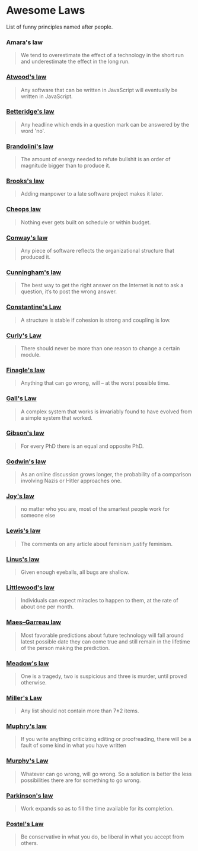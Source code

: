 # Awesome Laws

List of funny principles named after people.

### Amara's law

> We tend to overestimate the effect of a technology in the short run and underestimate the effect in the long run.

### [Atwood's law](https://en.wikipedia.org/w/index.php?title=Atwood%27s_law&redirect=no)

> Any software that can be written in JavaScript will eventually be written in JavaScript.

### [Betteridge's law](https://en.wikipedia.org/wiki/Betteridge%27s_law_of_headlines)

> Any headline which ends in a question mark can be answered by the word 'no'.

### [Brandolini's law](https://en.wikipedia.org/wiki/Brandolini%27s_law)

> The amount of energy needed to refute bullshit is an order of magnitude bigger than to produce it.

### [Brooks's law](https://en.wikipedia.org/wiki/Brooks%27s_law)

> Adding manpower to a late software project makes it later.

### [Cheops law](https://en.wikipedia.org/wiki/Cheops_law)

> Nothing ever gets built on schedule or within budget.

### [Conway's law](https://en.wikipedia.org/wiki/Conway%27s_law)

> Any piece of software reflects the organizational structure that produced it.

### [Cunningham's law](https://en.wikipedia.org/wiki/Cunningham%27s_law)

> The best way to get the right answer on the Internet is not to ask a question, it’s to post the wrong answer.

### [Constantine's Law](http://www.principles-wiki.net/principles:constantine_s_law)

> A structure is stable if cohesion is strong and coupling is low.

### [Curly's Law](http://www.principles-wiki.net/principles:single_responsibility_principle?redirect=1)

> There should never be more than one reason to change a certain module.

### [Finagle's law](https://en.wikipedia.org/wiki/Finagle%27s_law)

> Anything that can go wrong, will – at the worst possible time.

### [Gall's Law](http://www.principles-wiki.net/principles:gall_s_law)

> A complex system that works is invariably found to have evolved from a simple system that worked.

### [Gibson's law](https://en.wikipedia.org/wiki/Gibson%27s_law)

> For every PhD there is an equal and opposite PhD.

### [Godwin's law](https://en.wikipedia.org/wiki/Godwin%27s_law)

> As an online discussion grows longer, the probability of a comparison involving Nazis or Hitler approaches one.

### [Joy's law](https://en.wikipedia.org/wiki/Joy%27s_law_(management))

> no matter who you are, most of the smartest people work for someone else

### [Lewis's law](https://en.wikipedia.org/wiki/Helen_Lewis_(journalist)#Lewis's_law)

> The comments on any article about feminism justify feminism.

### [Linus's law](https://en.wikipedia.org/wiki/Linus%27s_law)

> Given enough eyeballs, all bugs are shallow.

### [Littlewood's law](https://en.wikipedia.org/wiki/Littlewood%27s_law)

> Individuals can expect miracles to happen to them, at the rate of about one per month.

### [Maes–Garreau law](https://en.wikipedia.org/wiki/Maes%E2%80%93Garreau_law)

> Most favorable predictions about future technology will fall around latest possible date they can come true and still remain in the lifetime of the person making the prediction.

### [Meadow's law](https://en.wikipedia.org/wiki/Meadow%27s_law)

> One is a tragedy, two is suspicious and three is murder, until proved otherwise.

### [Miller's Law](http://www.principles-wiki.net/principles:miller_s_law)

> Any list should not contain more than 7±2 items.

### [Muphry's law](https://en.wikipedia.org/wiki/Muphry%27s_law)

> If you write anything criticizing editing or proofreading, there will be a fault of some kind in what you have written

### [Murphy's Law](http://www.principles-wiki.net/principles:murphy_s_law)

> Whatever can go wrong, will go wrong. So a solution is better the less possibilities there are for something to go wrong.

### [Parkinson's law](https://en.wikipedia.org/wiki/Parkinson%27s_law)

> Work expands so as to fill the time available for its completion.

### [Postel's Law](http://www.principles-wiki.net/principles:postel_s_law)

> Be conservative in what you do, be liberal in what you accept from others.






